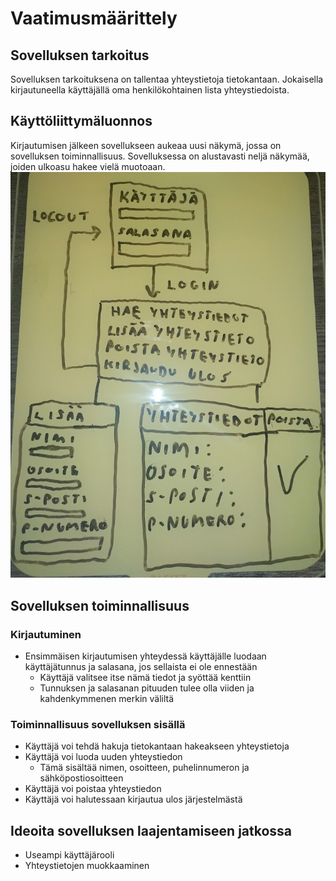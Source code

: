 # Vaatimusmäärittely
## Sovelluksen tarkoitus
Sovelluksen tarkoituksena on tallentaa yhteystietoja tietokantaan. Jokaisella kirjautuneella käyttäjällä oma henkilökohtainen lista yhteystiedoista.
## Käyttöliittymäluonnos
Kirjautumisen jälkeen sovellukseen aukeaa uusi näkymä, jossa on sovelluksen toiminnallisuus. Sovelluksessa on alustavasti neljä näkymää, joiden ulkoasu hakee vielä
muotoaan.<br>
![image](https://github.com/vaisajuh/ot-harjoitustyo/blob/master/dokumentaatio/kuvat/kayttoliittymaluonnos.png)
## Sovelluksen toiminnallisuus
### Kirjautuminen
- Ensimmäisen kirjautumisen yhteydessä käyttäjälle luodaan käyttäjätunnus ja salasana, jos sellaista ei ole ennestään
  - Käyttäjä valitsee itse nämä tiedot ja syöttää kenttiin
  - Tunnuksen ja salasanan pituuden tulee olla viiden ja kahdenkymmenen merkin väliltä
### Toiminnallisuus sovelluksen sisällä
- Käyttäjä voi tehdä hakuja tietokantaan hakeakseen yhteystietoja
- Käyttäjä voi luoda uuden yhteystiedon
  - Tämä sisältää nimen, osoitteen, puhelinnumeron ja sähköpostiosoitteen
- Käyttäjä voi poistaa yhteystiedon
- Käyttäjä voi halutessaan kirjautua ulos järjestelmästä
## Ideoita sovelluksen laajentamiseen jatkossa
- Useampi käyttäjärooli
- Yhteystietojen muokkaaminen
